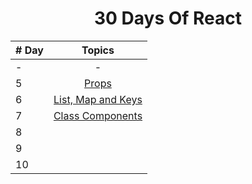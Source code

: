 <div align="center">
  <h1> 30 Days Of React</h1>
</div>

| # Day |                  Topics                   |
| ----- | :---------------------------------------: |
| -     |                     -                     |
| 5     |       [Props](src/day-5/README.md)        |
| 6     | [List, Map and Keys](src/day-6/README.md) |
| 7     |  [Class Components](src/day-7/README.md)  |
| 8     |                                           |
| 9     |                                           |
| 10    |                                           |

